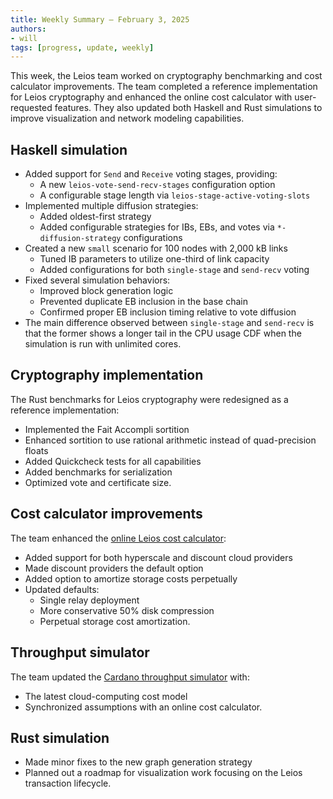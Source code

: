 ```yaml
---
title: Weekly Summary – February 3, 2025
authors:
- will
tags: [progress, update, weekly]
---
```


This week, the Leios team worked on cryptography benchmarking and cost calculator improvements. The team completed a reference implementation for Leios cryptography and enhanced the online cost calculator with user-requested features. They also updated both Haskell and Rust simulations to improve visualization and network modeling capabilities.

## Haskell simulation

- Added support for `Send` and `Receive` voting stages, providing:
  - A new `leios-vote-send-recv-stages` configuration option
  - A configurable stage length via `leios-stage-active-voting-slots`
- Implemented multiple diffusion strategies:
  - Added oldest-first strategy
  - Added configurable strategies for IBs, EBs, and votes via `*-diffusion-strategy`
    configurations
- Created a new `small` scenario for 100 nodes with 2,000 kB links
  - Tuned IB parameters to utilize one-third of link capacity
  - Added configurations for both `single-stage` and `send-recv` voting
- Fixed several simulation behaviors:
  - Improved block generation logic
  - Prevented duplicate EB inclusion in the base chain
  - Confirmed proper EB inclusion timing relative to vote diffusion
- The main difference observed between `single-stage` and `send-recv` is that the former
  shows a longer tail in the CPU usage CDF when the simulation is run with unlimited
  cores.

## Cryptography implementation

The Rust benchmarks for Leios cryptography were redesigned as a reference
implementation:

- Implemented the Fait Accompli sortition
- Enhanced sortition to use rational arithmetic instead of quad-precision floats
- Added Quickcheck tests for all capabilities
- Added benchmarks for serialization
- Optimized vote and certificate size.

## Cost calculator improvements

The team enhanced the
[online Leios cost calculator](https://leios.cardano-scaling.org/cost-estimator/):

- Added support for both hyperscale and discount cloud providers
- Made discount providers the default option
- Added option to amortize storage costs perpetually
- Updated defaults:
  - Single relay deployment
  - More conservative 50% disk compression
  - Perpetual storage cost amortization.

## Throughput simulator

The team updated the
[Cardano throughput simulator](https://www.insightmaker.com/insight/4DU4kmFVCFDaq30ux29PCe/Cardano-Throughput-v0-3)
with:

- The latest cloud-computing cost model
- Synchronized assumptions with an online cost calculator.

## Rust simulation

- Made minor fixes to the new graph generation strategy
- Planned out a roadmap for visualization work focusing on the Leios transaction
  lifecycle.
